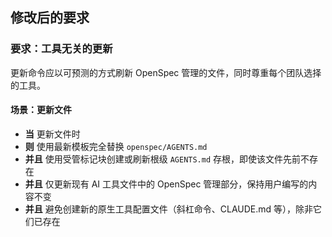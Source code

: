 ## 修改后的要求
### 要求：工具无关的更新
更新命令应以可预测的方式刷新 OpenSpec 管理的文件，同时尊重每个团队选择的工具。

#### 场景：更新文件
- **当** 更新文件时
- **则** 使用最新模板完全替换 `openspec/AGENTS.md`
- **并且** 使用受管标记块创建或刷新根级 `AGENTS.md` 存根，即使该文件先前不存在
- **并且** 仅更新现有 AI 工具文件中的 OpenSpec 管理部分，保持用户编写的内容不变
- **并且** 避免创建新的原生工具配置文件（斜杠命令、CLAUDE.md 等），除非它们已存在